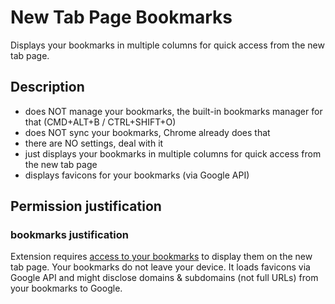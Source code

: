 # New Tab Page Bookmarks

Displays your bookmarks in multiple columns for quick access from the new tab page.


## Description

- does NOT manage your bookmarks, the built-in bookmarks manager for that (CMD+ALT+B / CTRL+SHIFT+O)
- does NOT sync your bookmarks, Chrome already does that
- there are NO settings, deal with it
- just displays your bookmarks in multiple columns for quick access from the new tab page
- displays favicons for your bookmarks (via Google API)


## Permission justification

### bookmarks justification

Extension requires [access to your bookmarks](https://developer.chrome.com/docs/extensions/reference/bookmarks/) to display them on the new tab page. Your bookmarks do not leave your device. It loads favicons via Google API and might disclose domains & subdomains (not full URLs) from your bookmarks to Google.